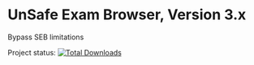 # UnSafe Exam Browser, Version 3.x

Bypass SEB limitations

Project status:
[![Total Downloads](https://img.shields.io/github/downloads/wxnnvs/seb-win-bypass/total.svg)]()
